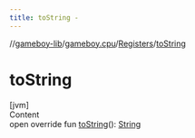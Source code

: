 ```yaml
---
title: toString -
---
```

//[gameboy-lib](../../index.md)/[gameboy.cpu](../index.md)/[Registers](index.md)/[toString](to-string.md)



# toString  
[jvm]  
Content  
open override fun [toString](to-string.md)(): [String](https://kotlinlang.org/api/latest/jvm/stdlib/kotlin/-string/index.html)  



